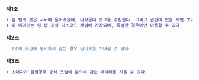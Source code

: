 **제1조**
```diff
+ 팀 텝의 봇은 서버에 들어갔을때, 나갔을때 로그를 수집한다, 그리고 권한이 있을 시엔 초대링크도 수집한다.
+ 위 데이터는 팀 텝 공식 디스코드 채널에 저장되며, 특별한 경우에만 이용할 수 있다.
```
**제2조**
```diff
- 1조의 약관에 동의하지 않는 경우 띵이봇을 초대할 수 없다.
```
**제3조**
```diff
+ 초대자가 원할경우 공식 포럼에 문의해 관련 데이터를 지울 수 있다.
```

